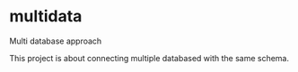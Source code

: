 # multidata
Multi database approach 

This project is about connecting multiple databased with the same schema. 

